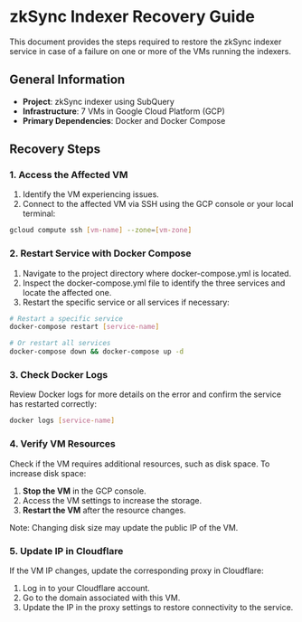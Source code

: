 # zkSync Indexer Recovery Guide

This document provides the steps required to restore the zkSync indexer service in case of a failure on one or more of the VMs running the indexers.

## General Information

- **Project**: zkSync indexer using SubQuery
- **Infrastructure**: 7 VMs in Google Cloud Platform (GCP)
- **Primary Dependencies**: Docker and Docker Compose

## Recovery Steps

### 1. Access the Affected VM

1. Identify the VM experiencing issues.
2. Connect to the affected VM via SSH using the GCP console or your local terminal:

```bash
gcloud compute ssh [vm-name] --zone=[vm-zone]
```

### 2. Restart Service with Docker Compose

1. Navigate to the project directory where docker-compose.yml is located.
2. Inspect the docker-compose.yml file to identify the three services and locate the affected one.
3. Restart the specific service or all services if necessary:

```bash
# Restart a specific service
docker-compose restart [service-name]

# Or restart all services
docker-compose down && docker-compose up -d
```

### 3. Check Docker Logs
Review Docker logs for more details on the error and confirm the service has restarted correctly:

```bash
docker logs [service-name]
```

### 4. Verify VM Resources
Check if the VM requires additional resources, such as disk space. To increase disk space:

1. **Stop the VM** in the GCP console.
2. Access the VM settings to increase the storage.
3. **Restart the VM** after the resource changes.

Note: Changing disk size may update the public IP of the VM.

### 5. Update IP in Cloudflare
If the VM IP changes, update the corresponding proxy in Cloudflare:

1. Log in to your Cloudflare account.
2. Go to the domain associated with this VM.
3. Update the IP in the proxy settings to restore connectivity to the service.
